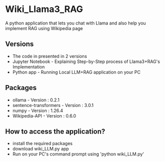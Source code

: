 # Wiki_Llama3_RAG
A python application that lets you chat with Llama and also help you implement RAG using Wikipedia page

## Versions
* The code in presented in 2 versions
* Jupyter Notebook - Explaining Step-by-Step process of Llama3+RAG's Implementation
* Python app - Running Local LLM+RAG application on your PC

## Packages
* ollama - Version : 0.2.1
* sentence-transformers - Version : 3.0.1
* numpy - Version : 1.26.4
* Wikipedia-API - Version : 0.6.0

## How to access the application?
* install the required packages
* download wiki_LLM.py app
* Run on your PC's command prompt using 'python wiki_LLM.py'

